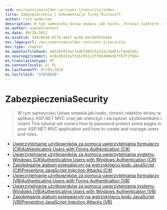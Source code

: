 ```yaml
---
uid: mvc/overview/older-versions-1/security/index
title: Zabezpieczenia | Dokumentacja firmy Microsoft
author: rick-anderson
description: W tym samouczku Ustaw omawia jak hasło, chronić niektóre strony w aplikacji ASP.NET MVC oraz jak utworzyć i zarządzać użytkownikami i rolami.
ms.author: aspnetcontent
ms.date: 09/28/2011
ms.assetid: 346c6b44-0ff4-49af-ac94-6e74d952b4eb
msc.legacyurl: /mvc/overview/older-versions-1/security
msc.type: chapter
ms.openlocfilehash: e8316f0fdac7edbfd8d15a22ac2bd01cf4a92e6c
ms.sourcegitcommit: b28cd0313af316c051c2ff8549865bff67f2fbb4
ms.translationtype: MT
ms.contentlocale: pl-PL
ms.lasthandoff: 07/05/2018
ms.locfileid: "37835620"
---
```

<a name="security"></a><span data-ttu-id="61a1a-103">Zabezpieczenia</span><span class="sxs-lookup"><span data-stu-id="61a1a-103">Security</span></span>
====================
> <span data-ttu-id="61a1a-104">W tym samouczku Ustaw omawia jak hasło, chronić niektóre strony w aplikacji ASP.NET MVC oraz jak utworzyć i zarządzać użytkownikami i rolami.</span><span class="sxs-lookup"><span data-stu-id="61a1a-104">This tutorial set covers how to password protect some pages in your ASP.NET MVC application and how to create and manage users and roles.</span></span>


- [<span data-ttu-id="61a1a-105">Uwierzytelnianie użytkowników za pomocą uwierzytelniania formularzy (C#)</span><span class="sxs-lookup"><span data-stu-id="61a1a-105">Authenticating Users with Forms Authentication (C#)</span></span>](authenticating-users-with-forms-authentication-cs.md)
- [<span data-ttu-id="61a1a-106">Uwierzytelnianie użytkowników za pomocą uwierzytelniania systemu Windows (C#)</span><span class="sxs-lookup"><span data-stu-id="61a1a-106">Authenticating Users with Windows Authentication (C#)</span></span>](authenticating-users-with-windows-authentication-cs.md)
- [<span data-ttu-id="61a1a-107">Zapobieganie atakom polegającym na wstrzyknięciu kodu JavaScript (C#)</span><span class="sxs-lookup"><span data-stu-id="61a1a-107">Preventing JavaScript Injection Attacks (C#)</span></span>](preventing-javascript-injection-attacks-cs.md)
- [<span data-ttu-id="61a1a-108">Uwierzytelnianie użytkowników za pomocą uwierzytelniania formularzy (VB)</span><span class="sxs-lookup"><span data-stu-id="61a1a-108">Authenticating Users with Forms Authentication (VB)</span></span>](authenticating-users-with-forms-authentication-vb.md)
- [<span data-ttu-id="61a1a-109">Uwierzytelnianie użytkowników za pomocą uwierzytelniania systemu Windows (VB)</span><span class="sxs-lookup"><span data-stu-id="61a1a-109">Authenticating Users with Windows Authentication (VB)</span></span>](authenticating-users-with-windows-authentication-vb.md)
- [<span data-ttu-id="61a1a-110">Zapobieganie atakom polegającym na wstrzyknięciu kodu JavaScript (VB)</span><span class="sxs-lookup"><span data-stu-id="61a1a-110">Preventing JavaScript Injection Attacks (VB)</span></span>](preventing-javascript-injection-attacks-vb.md)
